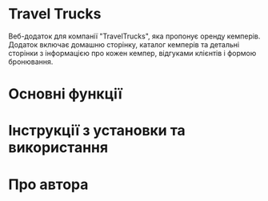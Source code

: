 # Travel Trucks

Веб-додаток для компанії "TravelTrucks", яка пропонує оренду кемперів. Додаток включає домашню сторінку, каталог кемперів та детальні сторінки з інформацією про кожен кемпер, відгуками клієнтів і формою бронювання.

# Основні функції

# Iнструкції з установки та використання

# Про автора
